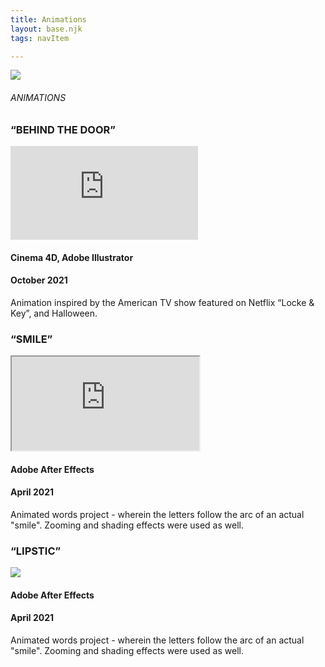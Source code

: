 ```yaml
---
title: Animations
layout: base.njk
tags: navItem

---
```

<main>
    <background-image><img src="/images/bkgrsky.png"</background-image>       
    <h6 class="pagename">ANIMATIONS</h6> 
      <main class="animations"> 
        <section class="ani 1">
          <div class="animationbox">
<h3>“BEHIND THE DOOR”</h3>
<div class="videoWrapper ratio-16-9">
	<!-- iframe below is Copy & Pasted from YouTube replace with your own -->
    <iframe src="https://www.youtube.com/embed/ilIQzlSivtk" title="YouTube video player" frameborder="0" allow="accelerometer; autoplay; clipboard-write; encrypted-media; gyroscope; picture-in-picture" allowfullscreen></iframe>  
</div><!-- end .videoWrapper -->
            <h4>Cinema 4D, Adobe Illustrator </h4>
            <h4>October 2021</h4>
<p1>Animation inspired by the American TV show featured on Netflix “Locke & Key”, and Halloween.</p1>
            </div>
              </section>
    <section class="ani 2">
          <div class="animationbox">
<h3>“SMILE”</h3>
<div class="videoWrapper ratio-16-9">
	<!-- iframe below is Copy & Pasted from YouTube replace with your own -->
    <iframe src="https://www.youtube.com/embed/JSXZ23HBOtc" title="YouTube video player"></iframe>  
</div><!-- end .videoWrapper -->
            <h4>Adobe After Effects </h4>
            <h4>April 2021</h4>
<p1>Animated words project - wherein the letters follow the arc of an actual "smile". Zooming and shading effects were used as well.</p1>
            </div>
              </section>
 <section class="ani 3">
        <div class="animationbox">
<h3>“LIPSTIC”</h3>
<img src="/images/LogoGIF.gif">
            <h4>Adobe After Effects</h4>
            <h4>April 2021</h4>
<p1>Animated words project - wherein the letters follow the arc of an actual "smile". Zooming and shading effects were used as well.</p1>
            </div>
              </section>
      </main>
      
      